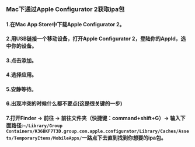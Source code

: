 ### Mac下通过Apple Configurator 2获取ipa包

#### 1.在Mac App Store中下载Apple Configurator 2。
#### 2.用USB链接一个移动设备，打开Apple Configurator 2，登陆你的AppId，选中你的设备。
#### 3.点击添加。
#### 4.选择应用。
#### 5.安静等待。
#### 6.出现冲突的时候什么都不要点(这是很关键的一步)
#### 7.打开Finder -> 前往 -> 前往文件夹（快捷键：command+shift+G）-> 输入下面路径:`~/Library/Group Containers/K36BKF7T3D.group.com.apple.configurator/Library/Caches/Assets/TemporaryItems/MobileApps/`一路点下去直到找到你想要的ipa包。